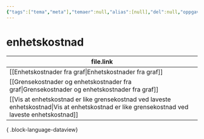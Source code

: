 ```yaml
---
{"tags":["tema","meta"],"temaer":null,"alias":[null],"del":null,"oppgave":null,"fag":null,"eksamen":null,"dg-publish":true,"title":"enhetskostnad","date":"2023-06-01","modified":"2023-06-01","permalink":"/temaer/enhetskostnad/","dgPassFrontmatter":true}
---
```



# enhetskostnad
| file.link                                                                                                                                         |
| ------------------------------------------------------------------------------------------------------------------------------------------------- |
| [[Enhetskostnader fra graf\|Enhetskostnader fra graf]]                                                                                         |
| [[Grensekostnader og enhetskostnader fra graf\|Grensekostnader og enhetskostnader fra graf]]                                                   |
| [[Vis at enhetskostnad er like grensekostnad ved laveste enhetskostnad\|Vis at enhetskostnad er like grensekostnad ved laveste enhetskostnad]] |

{ .block-language-dataview}
